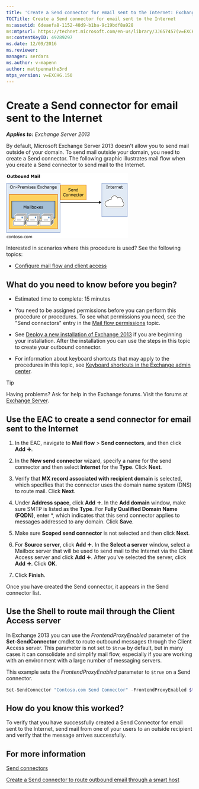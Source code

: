 ```yaml
---
title: 'Create a Send connector for email sent to the Internet: Exchange 2013 Help'
TOCTitle: Create a Send connector for email sent to the Internet
ms:assetid: 6deaefa8-1152-40d9-b1ba-9c19bdf8a928
ms:mtpsurl: https://technet.microsoft.com/en-us/library/JJ657457(v=EXCHG.150)
ms:contentKeyID: 49289297
ms.date: 12/09/2016
ms.reviewer: 
manager: serdars
ms.author: v-mapenn
author: mattpennathe3rd
mtps_version: v=EXCHG.150
---
```


# Create a Send connector for email sent to the Internet

_**Applies to:** Exchange Server 2013_

By default, Microsoft Exchange Server 2013 doesn't allow you to send mail outside of your domain. To send mail outside your domain, you need to create a Send connector. The following graphic illustrates mail flow when you create a Send connector to send mail to the Internet.

![connector\_send\_onprem\_internet](images/JJ657457.e8963e4f-7dce-461f-bbcf-660278cefa35(EXCHG.150).gif "connector_send_onprem_internet")

Interested in scenarios where this procedure is used? See the following topics:

- [Configure mail flow and client access](configure-mail-flow-and-client-access-exchange-2013-help.md)

## What do you need to know before you begin?

- Estimated time to complete: 15 minutes

- You need to be assigned permissions before you can perform this procedure or procedures. To see what permissions you need, see the "Send connectors" entry in the [Mail flow permissions](mail-flow-permissions-exchange-2013-help.md) topic.

- See [Deploy a new installation of Exchange 2013](deploy-a-new-installation-of-exchange-2013-exchange-2013-help.md) if you are beginning your installation. After the installation you can use the steps in this topic to create your outbound connector.

- For information about keyboard shortcuts that may apply to the procedures in this topic, see [Keyboard shortcuts in the Exchange admin center](keyboard-shortcuts-in-the-exchange-admin-center-2013-help.md).

> [!TIP]
> Having problems? Ask for help in the Exchange forums. Visit the forums at [Exchange Server](https://go.microsoft.com/fwlink/p/?linkid=60612).

## Use the EAC to create a send connector for email sent to the Internet

1. In the EAC, navigate to **Mail flow** \> **Send connectors**, and then click **Add** ![Add Icon](images/JJ218640.c1e75329-d6d7-4073-a27d-498590bbb558(EXCHG.150).gif "Add Icon").

2. In the **New send connector** wizard, specify a name for the send connector and then select **Internet** for the **Type**. Click **Next**.

3. Verify that **MX record associated with recipient domain** is selected, which specifies that the connector uses the domain name system (DNS) to route mail. Click **Next**.

4. Under **Address space**, click **Add** ![Add Icon](images/JJ218640.c1e75329-d6d7-4073-a27d-498590bbb558(EXCHG.150).gif "Add Icon"). In the **Add domain** window, make sure SMTP is listed as the **Type**. For **Fully Qualified Domain Name (FQDN)**, enter \*, which indicates that this send connector applies to messages addressed to any domain. Click **Save**.

5. Make sure **Scoped send connector** is not selected and then click **Next**.

6. For **Source server**, click **Add** ![Add Icon](images/JJ218640.c1e75329-d6d7-4073-a27d-498590bbb558(EXCHG.150).gif "Add Icon"). In the **Select a server** window, select a Mailbox server that will be used to send mail to the Internet via the Client Access server and click **Add** ![Add Icon](images/JJ218640.c1e75329-d6d7-4073-a27d-498590bbb558(EXCHG.150).gif "Add Icon"). After you've selected the server, click **Add** ![Add Icon](images/JJ218640.c1e75329-d6d7-4073-a27d-498590bbb558(EXCHG.150).gif "Add Icon"). Click **OK**.

7. Click **Finish**.

Once you have created the Send connector, it appears in the Send connector list.

## Use the Shell to route mail through the Client Access server

In Exchange 2013 you can use the *FrontendProxyEnabled* parameter of the **Set-SendConnector** cmdlet to route outbound messages through the Client Access server. This parameter is not set to `$true` by default, but in many cases it can consolidate and simplify mail flow, especially if you are working with an environment with a large number of messaging servers.

This example sets the *FrontendProxyEnabled* parameter to `$true` on a Send connector.

```powershell
Set-SendConnector "Contoso.com Send Connector" -FrontendProxyEnabled $true
```

## How do you know this worked?

To verify that you have successfully created a Send Connector for email sent to the Internet, send mail from one of your users to an outside recipient and verify that the message arrives successfully.

## For more information

[Send connectors](send-connectors-exchange-2013-help.md)

[Create a Send connector to route outbound email through a smart host](create-a-send-connector-to-route-outbound-email-through-a-smart-host-exchange-2013-help.md)
